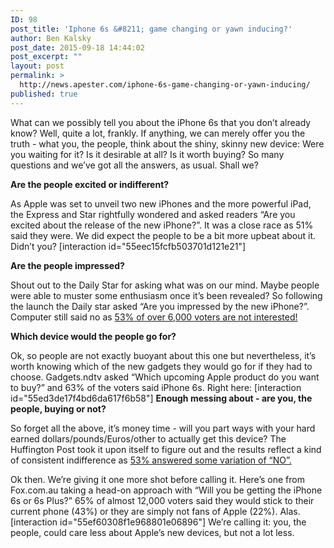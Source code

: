 ```yaml
---
ID: 98
post_title: 'Iphone 6s &#8211; game changing or yawn inducing?'
author: Ben Kalsky
post_date: 2015-09-18 14:44:02
post_excerpt: ""
layout: post
permalink: >
  http://news.apester.com/iphone-6s-game-changing-or-yawn-inducing/
published: true
---
```

What can we possibly tell you about the iPhone 6s that you don’t already know? Well, quite a lot, frankly. If anything, we can merely offer you the truth - what you, the people, think about the shiny, skinny new device: Were you waiting for it? Is it desirable at all? Is it worth buying? So many questions and we’ve got all the answers, as usual. Shall we?

<strong>Are the people excited or indifferent?</strong>

As Apple was set to unveil two new iPhones and the more powerful iPad, the Express and Star rightfully wondered and asked readers “Are you excited about the release of the new iPhone?”. It was a close race as 51% said they were. We did expect the people to be a bit more upbeat about it. Didn’t you?
[interaction id="55eec15fcfb503701d121e21"]

<strong>Are the people impressed?</strong>

Shout out to the Daily Star for asking what was on our mind. Maybe people were able to muster some enthusiasm once it’s been revealed? So following the launch the Daily star asked “Are you impressed by the new iPhone?”. Computer still said no as <a href="http://www.dailystar.co.uk/tech/news/463947/Apple-iPhone-6s-revealed-FIVE-features-you-need-to-know-about" target="_blank">53% of over 6,000 voters are not interested!</a>

<strong>Which device would the people go for?</strong>

Ok, so people are not exactly buoyant about this one but nevertheless, it’s worth knowing which of the new gadgets they would go for if they had to choose. Gadgets.ndtv asked “Which upcoming Apple product do you want to buy?” and 63% of the voters said iPhone 6s. Right here:
[interaction id="55ed3de17f4bd6da617f6b58"]
<strong>Enough messing about - are you, the people, buying or not?</strong>

So forget all the above, it’s money time - will you part ways with your hard earned dollars/pounds/Euros/other to actually get this device? The Huffington Post took it upon itself to figure out and the results reflect a kind of consistent indifference as <a href="http://www.huffingtonpost.com/entry/mom-loves-iphone-3d-touch_us_55f07c25e4b093be51bd2cf8" target="_blank">53% answered some variation of “NO”.</a>

Ok then. We’re giving it one more shot before calling it. Here’s one from Fox.com.au taking a head-on approach with “Will you be getting the iPhone 6s or 6s Plus?” 65% of almost 12,000 voters said they would stick to their current phone (43%) or they are simply not fans of Apple (22%). Alas.
[interaction id="55ef60308f1e968801e06896"]
We’re calling it: you, the people, could care less about Apple’s new devices, but not a lot less.
